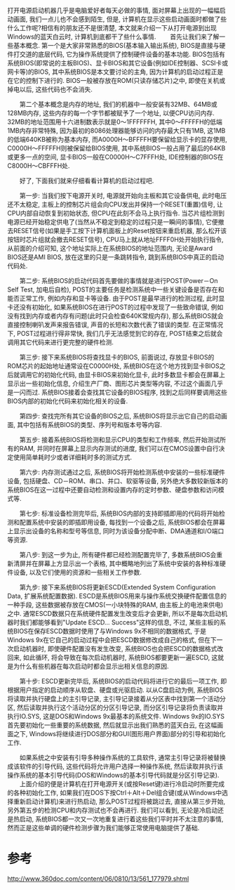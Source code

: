 打开电源启动机器几乎是电脑爱好者每天必做的事情, 面对屏幕上出现的一幅幅启动画面, 我们一点儿也不会感到陌生, 但是, 计算机在显示这些启动画面时都做了些什么工作呢?相信有的朋友还不是很清楚, 本文就来介绍一下从打开电源到出现Windows的蓝天白云时, 计算机到底都干了些什么事情. 
　　首先让我们来了解一些基本概念. 第一个是大家非常熟悉的BIOS(基本输入输出系统), BIOS是直接与硬件打交道的底层代码, 它为操作系统提供了控制硬件设备的基本功能. BIOS包括有系统BIOS(即常说的主板BIOS)、显卡BIOS和其它设备(例如IDE控制器、SCSI卡或网卡等)的BIOS, 其中系统BIOS是本文要讨论的主角, 因为计算机的启动过程正是在它的控制下进行的. BIOS一般被存放在ROM(只读存储芯片)之中, 即使在关机或掉电以后, 这些代码也不会消失. 

　　第二个基本概念是内存的地址, 我们的机器中一般安装有32MB、64MB或128MB内存, 这些内存的每一个字节都被赋予了一个地址, 以便CPU访问内存. 32MB的地址范围用十六进制数表示就是0～1FFFFFFH, 其中0～FFFFFH的低端1MB内存非常特殊, 因为最初的8086处理器能够访问的内存最大只有1MB, 这1MB的低端640KB被称为基本内存, 而A0000H～BFFFFH要保留给显示卡的显存使用, C0000H～FFFFFH则被保留给BIOS使用, 其中系统BIOS一般占用了最后的64KB或更多一点的空间, 显卡BIOS一般在C0000H～C7FFFH处, IDE控制器的BIOS在C8000H～CBFFFH处. 

　　好了, 下面我们就来仔细看看计算机的启动过程吧. 

　　第一步:  当我们按下电源开关时, 电源就开始向主板和其它设备供电, 此时电压还不太稳定, 主板上的控制芯片组会向CPU发出并保持一个RESET(重置)信号, 让CPU内部自动恢复到初始状态, 但CPU在此刻不会马上执行指令. 当芯片组检测到电源已经开始稳定供电了(当然从不稳定到稳定的过程只是一瞬间的事情), 它便撤去RESET信号(如果是手工按下计算机面板上的Reset按钮来重启机器, 那么松开该按钮时芯片组就会撤去RESET信号), CPU马上就从地址FFFF0H处开始执行指令, 从前面的介绍可知, 这个地址实际上在系统BIOS的地址范围内, 无论是Award BIOS还是AMI BIOS, 放在这里的只是一条跳转指令, 跳到系统BIOS中真正的启动代码处. 

　　第二步:  系统BIOS的启动代码首先要做的事情就是进行POST(Power－On Self Test, 加电后自检), POST的主要任务是检测系统中一些关键设备是否存在和能否正常工作, 例如内存和显卡等设备. 由于POST是最早进行的检测过程, 此时显卡还没有初始化, 如果系统BIOS在进行POST的过程中发现了一些致命错误, 例如没有找到内存或者内存有问题(此时只会检查640K常规内存), 那么系统BIOS就会直接控制喇叭发声来报告错误, 声音的长短和次数代表了错误的类型. 在正常情况下, POST过程进行得非常快, 我们几乎无法感觉到它的存在, POST结束之后就会调用其它代码来进行更完整的硬件检测. 

　　第三步:  接下来系统BIOS将查找显卡的BIOS, 前面说过, 存放显卡BIOS的ROM芯片的起始地址通常设在C0000H处, 系统BIOS在这个地方找到显卡BIOS之后就调用它的初始化代码, 由显卡BIOS来初始化显卡, 此时多数显卡都会在屏幕上显示出一些初始化信息, 介绍生产厂商、图形芯片类型等内容, 不过这个画面几乎是一闪而过. 系统BIOS接着会查找其它设备的BIOS程序, 找到之后同样要调用这些BIOS内部的初始化代码来初始化相关的设备. 

　　第四步:  查找完所有其它设备的BIOS之后, 系统BIOS将显示出它自己的启动画面, 其中包括有系统BIOS的类型、序列号和版本号等内容. 

　　第五步:  接着系统BIOS将检测和显示CPU的类型和工作频率, 然后开始测试所有的RAM, 并同时在屏幕上显示内存测试的进度, 我们可以在CMOS设置中自行决定使用简单耗时少或者详细耗时多的测试方式. 

　　第六步:  内存测试通过之后, 系统BIOS将开始检测系统中安装的一些标准硬件设备, 包括硬盘、CD－ROM、串口、并口、软驱等设备, 另外绝大多数较新版本的系统BIOS在这一过程中还要自动检测和设置内存的定时参数、硬盘参数和访问模式等. 

　　第七步:  标准设备检测完毕后, 系统BIOS内部的支持即插即用的代码将开始检测和配置系统中安装的即插即用设备, 每找到一个设备之后, 系统BIOS都会在屏幕上显示出设备的名称和型号等信息, 同时为该设备分配中断、DMA通道和I/O端口等资源. 

　　第八步:  到这一步为止, 所有硬件都已经检测配置完毕了, 多数系统BIOS会重新清屏并在屏幕上方显示出一个表格, 其中概略地列出了系统中安装的各种标准硬件设备, 以及它们使用的资源和一些相关工作参数. 

　　第九步:  接下来系统BIOS将更新ESCD(Extended System Configuration Data, 扩展系统配置数据). ESCD是系统BIOS用来与操作系统交换硬件配置信息的一种手段, 这些数据被存放在CMOS(一小块特殊的RAM, 由主板上的电池来供电)之中. 通常ESCD数据只在系统硬件配置发生改变后才会更新, 所以不是每次启动机器时我们都能够看到"Update ESCD… Success"这样的信息, 不过, 某些主板的系统BIOS在保存ESCD数据时使用了与Windows 9x不相同的数据格式, 于是Windows 9x在它自己的启动过程中会把ESCD数据修改成自己的格式, 但在下一次启动机器时, 即使硬件配置没有发生改变, 系统BIOS也会把ESCD的数据格式改回来, 如此循环, 将会导致在每次启动机器时, 系统BIOS都要更新一遍ESCD, 这就是为什么有些机器在每次启动时都会显示出相关信息的原因. 

　　第十步:  ESCD更新完毕后, 系统BIOS的启动代码将进行它的最后一项工作, 即根据用户指定的启动顺序从软盘、硬盘或光驱启动. 以从C盘启动为例, 系统BIOS将读取并执行硬盘上的主引导记录, 主引导记录接着从分区表中找到第一个活动分区, 然后读取并执行这个活动分区的分区引导记录, 而分区引导记录将负责读取并执行IO.SYS, 这是DOS和Windows 9x最基本的系统文件. Windows 9x的IO.SYS首先要初始化一些重要的系统数据, 然后就显示出我们熟悉的蓝天白云, 在这幅画面之下, Windows将继续进行DOS部分和GUI(图形用户界面)部分的引导和初始化工作. 

　　如果系统之中安装有引导多种操作系统的工具软件, 通常主引导记录将被替换成该软件的引导代码, 这些代码将允许用户选择一种操作系统, 然后读取并执行该操作系统的基本引导代码(DOS和Windows的基本引导代码就是分区引导记录).  　　上面介绍的便是计算机在打开电源开关(或按Reset键)进行冷启动时所要完成的各种初始化工作, 如果我们在DOS下按Ctrl＋Alt＋Del组合键(或从Windows中选择重新启动计算机)来进行热启动, 那么POST过程将被跳过去, 直接从第三步开始, 另外第五步的检测CPU和内存测试也不会再进行. 我们可以看到, 无论是冷启动还是热启动, 系统BIOS都一次又一次地重复进行着这些我们平时并不太注意的事情, 然而正是这些单调的硬件检测步骤为我们能够正常使用电脑提供了基础. 

# 参考

http://www.360doc.com/content/06/0810/13/561_177979.shtml